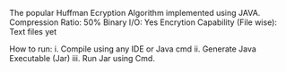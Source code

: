 The popular Huffman Ecryption Algorithm implemented using JAVA. 
Compression Ratio: 50%
Binary I/O: Yes
Encrytion Capability (File wise): Text files yet

How to run:
i. Compile using any IDE or Java cmd
ii. Generate Java Executable (Jar)
iii. Run Jar using Cmd.
